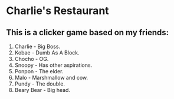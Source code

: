 # Charlie's Restaurant
## This is a clicker game based on my friends:
1. Charlie - Big Boss.
2. Kobae - Dumb As A Block.
3. Chocho - OG.
4. Snoopy - Has other aspirations.
5. Ponpon - The elder.
6. Malo - Marshmallow and cow.
7. Pundy - The double.
8. Beary Bear - Big head.
